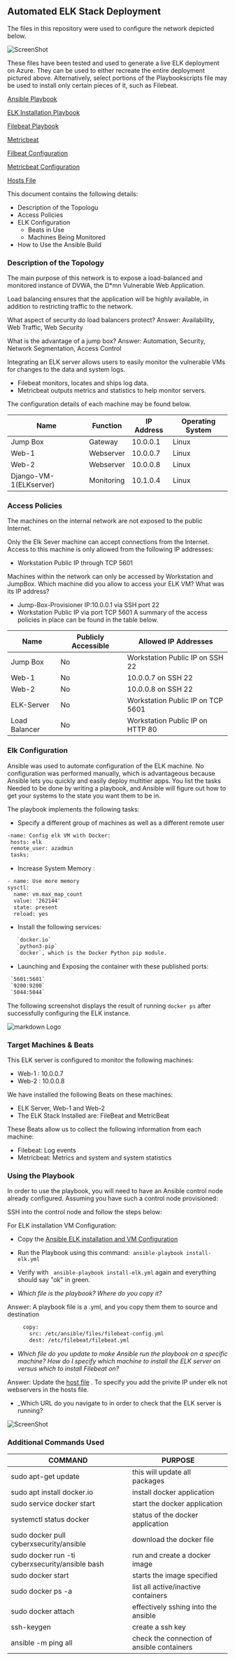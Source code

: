 ## Automated ELK Stack Deployment

The files in this repository were used to configure the network depicted below.

![ScreenShot](https://github.com/Fischer-Maris/University-of-Richmond-CyberSecurity-Projects/blob/ed19dec/Diagrams/Network-Diagram.png)

These files have been tested and used to generate a live ELK deployment on Azure. They can be used to either recreate the entire deployment pictured above. Alternatively, select portions of the Playbookscripts file may be used to install only certain pieces of it, such as Filebeat.

[Ansible Playbook](https://github.com/Fischer-Maris/University-of-Richmond-CyberSecurity-Projects/blob/ed19dec/Ansible/Ansible-Playbook)

[ELK Installation Playbook](https://github.com/Fischer-Maris/University-of-Richmond-CyberSecurity-Projects/blob/ed19dec/Ansible/ELK-Installation)

[Filebeat Playbook](https://github.com/Fischer-Maris/University-of-Richmond-CyberSecurity-Projects/blob/ed19dec/Ansible/Filebeat-Playbook.txt)

[Metricbeat](https://github.com/Fischer-Maris/University-of-Richmond-CyberSecurity-Projects/blob/ed19dec/Ansible/Metricbeat-Playbook)

[Filbeat Configuration](https://github.com/Fischer-Maris/University-of-Richmond-CyberSecurity-Projects/blob/ed19dec/Ansible/Filebeat-Config)

[Metricbeat Configuration](https://github.com/Fischer-Maris/University-of-Richmond-CyberSecurity-Projects/blob/ed19dec/Ansible/Metricbeat-Config)

[Hosts File](https://github.com/Fischer-Maris/University-of-Richmond-CyberSecurity-Projects/blob/ed19dec/Ansible/hosts)

This document contains the following details:
- Description of the Topologu
- Access Policies
- ELK Configuration
  - Beats in Use
  - Machines Being Monitored
- How to Use the Ansible Build


### Description of the Topology

The main purpose of this network is to expose a load-balanced and monitored instance of DVWA, the D*mn Vulnerable Web Application.

Load balancing ensures that the application will be highly available, in addition to restricting traffic to the network.

What aspect of security do load balancers protect?
Answer: Availability, Web Traffic, Web Security

What is the advantage of a jump box?
Answer: Automation, Security, Network Segmentation, Access Control

Integrating an ELK server allows users to easily monitor the vulnerable VMs for changes to the data and system logs.
- Filebeat monitors, locates and ships log data.
- Metricbeat outputs metrics and statistics to help monitor servers.

The configuration details of each machine may be found below.

| Name        | Function   | IP Address | Operating System |
|-------------|------------|------------|------------------|
| Jump Box    | Gateway    | 10.0.0.1   | Linux            |
| Web-1       | Webserver  | 10.0.0.7   | Linux            |
| Web-2       | Webserver  | 10.0.0.8   | Linux            |
| Django-VM-1(ELKserver) | Monitoring | 10.1.0.4   | Linux            |
  
  
### Access Policies

The machines on the internal network are not exposed to the public Internet. 

Only the Elk Sever machine can accept connections from the Internet. Access to this machine is only allowed from the following IP addresses:
- Workstation Public IP through TCP 5601

Machines within the network can only be accessed by Workstation and JumpBox.
Which machine did you allow to access your ELK VM? What was its IP address?
- Jump-Box-Provisioner IP:10.0.0.1 via SSH port 22
- Workstation Public IP via port TCP 5601
A summary of the access policies in place can be found in the table below.

| Name       | Publicly Accessible | Allowed IP Addresses              |
|------------|---------------------|-----------------------------------|
| Jump Box   | No                  | Workstation Public IP on SSH 22   |                 
| Web-1      | No                  | 10.0.0.7 on SSH 22                |
| Web-2      | No                  | 10.0.0.8 on SSH 22                |
| ELK-Server | No                  | Workstation Public IP on TCP 5601 |
| Load Balancer      | No                  | Workstation Public IP on HTTP 80  |
                                                         

### Elk Configuration

Ansible was used to automate configuration of the ELK machine. No configuration was performed manually, which is advantageous because Ansible lets you quickly and easily deploy multitier apps. You list the tasks Needed to be done by writing a playbook, and Ansible will figure out how to get your systems to the state you want them to be in.

The playbook implements the following tasks:

- Specify a different group of machines as well as a different remote user
```html
-name: Config elk VM with Docker:
 hosts: elk
 remote_user: azadmin
 tasks:
 ```
 
 - Increase System Memory :
 ```html
- name: Use more memory
 sysctl:
   name: vm.max_map_count
   value: '262144'
   state: present
   reload: yes
```

- Install the following services:
```html
   `docker.io`
   `python3-pip`
   `docker`, which is the Docker Python pip module.
```

- Launching and Exposing the container with these published ports:
```html
 `5601:5601` 
 `9200:9200`
 `5044:5044`
```

The following screenshot displays the result of running `docker ps` after successfully configuring the ELK instance.

![markdown Logo](https://github.com/Fischer-Maris/University-of-Richmond-CyberSecurity-Projects/blob/ed19dec/Images/Progect%201%20ELK%20server%20contianer.png)

### Target Machines & Beats
This ELK server is configured to monitor the following machines:
- Web-1 : 10.0.0.7
- Web-2 : 10.0.0.8

We have installed the following Beats on these machines:
- ELK Server, Web-1 and Web-2
- The ELK Stack Installed are: FileBeat and MetricBeat

These Beats allow us to collect the following information from each machine:
- Filebeat: Log events
- Metricbeat: Metrics and system and system statistics

### Using the Playbook
In order to use the playbook, you will need to have an Ansible control node already configured. Assuming you have such a control node provisioned: 

SSH into the control node and follow the steps below:

For ELK installation VM Configuration:

- Copy the [ Ansible ELK installation and VM Configuration](https://github.com/Fischer-Maris/University-of-Richmond-CyberSecurity-Projects/blob/ed19dec/Ansible/ELK-Installation)
- Run the Playbook using this command:```  ansible-playbook install-elk.yml ```
- Verify with ```  ansible-playbook install-elk.yml ``` again and everything should say "ok" in green.

- _Which file is the playbook? Where do you copy it?_

Answer: A playbook file is a .yml, and you copy them them to source and destination
 ```html - name: drop in filebeat.yml
      copy:
        src: /etc/ansible/files/filebeat-config.yml
        dest: /etc/filebeat/filebeat.yml
```
 
- _Which file do you update to make Ansible run the playbook on a specific machine? How do I specify which machine to install the ELK server on versus which to install Filebeat on?_

Answer: Update the [host file](https://github.com/Fischer-Maris/University-of-Richmond-CyberSecurity-Projects/blob/ed19dec/Ansible/hosts) . To specify you add the privite IP under elk not webservers in the hosts file.

- _Which URL do you navigate to in order to check that the ELK server is running?

![ScreenShot](https://github.com/Fischer-Maris/University-of-Richmond-CyberSecurity-Projects/blob/ed19dec/Images/Django%20Kibana.png)

### Additional Commands Used
| COMMAND |	PURPOSE |
|---------|---------|
| sudo apt-get update | this will update all packages |
| sudo apt install docker.io	| install docker application |
| sudo service docker start	| start the docker application |
| systemctl status docker	| status of the docker application |
| sudo docker pull cyberxsecurity/ansible	| download the docker file |
| sudo docker run -ti cyberxsecurity/ansible bash	| run and create a docker image |
| sudo docker start <image-name>	| starts the image specified |
| sudo docker ps -a	| list all active/inactive containers |
| sudo docker attach <image-name>	| effectively sshing into the ansible |
| ssh-keygen	| create a ssh key |
| ansible -m ping all	| check the connection of ansible containers |

